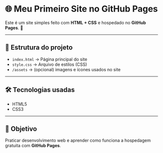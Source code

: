 # 🌐 Meu Primeiro Site no GitHub Pages

Este é um site simples feito com **HTML + CSS** e hospedado no **GitHub Pages**. 🚀  

---

## 📂 Estrutura do projeto
- `index.html` → Página principal do site  
- `style.css` → Arquivo de estilos (CSS)  
- `/assets` → (opcional) imagens e ícones usados no site  

---

## 🛠 Tecnologias usadas
- HTML5  
- CSS3  

---

## 🎯 Objetivo
Praticar desenvolvimento web e aprender como funciona a hospedagem gratuita com **GitHub Pages**.  

